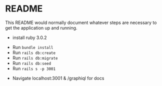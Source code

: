 # README

This README would normally document whatever steps are necessary to get the
application up and running.
* install ruby 3.0.2
- Run `bundle install`
- Run `rails db:create`
- Run `rails db:migrate`
- Run `rails db:seed`
- Run `rails s -p 3001`
* Navigate localhost:3001 & /graphiql for docs 
